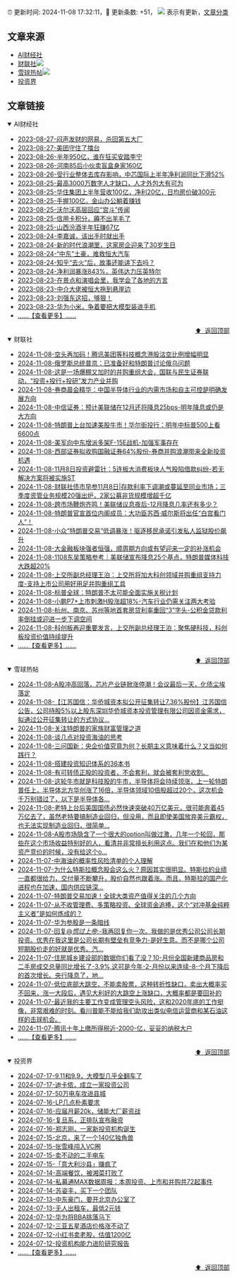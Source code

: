 ##

:alarm_clock: 更新时间: 2024-11-08 17:32:11，:rocket: 更新条数: +51， ![](/assets/dot.png) 表示有更新，[文章分类](/TAGS.md)

## 文章来源

- [AI财经社](#ai财经社)  
- [财联社](#财联社)![](/assets/dot.png)   
- [雪球热帖](#雪球热帖)![](/assets/dot.png)   
- [投资界](#投资界)  

## 文章链接

<details open>
<summary id="ai财经社">
 AI财经社
</summary>


- [2023-08-27-闷声发财的网易，杀回第五大厂](https://www.aicaijing.com.cn/article/18610)  
- [2023-08-27-美团守住了擂台](https://www.aicaijing.com.cn/article/18611)  
- [2023-08-26-半年950亿，谁在狂买安踏李宁](https://www.aicaijing.com.cn/article/18607)  
- [2023-08-26-河南85后小伙卖盲盒身家160亿](https://www.aicaijing.com.cn/article/18608)  
- [2023-08-26-受行业整体去库存影响，中芯国际上半年净利润同比下滑52%](https://www.aicaijing.com.cn/article/18609)  
- [2023-08-25-最高3000万数字人才缺口，人才外包大有可为](https://www.aicaijing.com.cn/article/18601)  
- [2023-08-25-华住集团上半年营收100亿，净利20亿，日均房价破300元](https://www.aicaijing.com.cn/article/18602)  
- [2023-08-25-手握100亿，金山办公躺着赚钱](https://www.aicaijing.com.cn/article/18603)  
- [2023-08-25-沃尔沃高层回应“宫斗”传闻](https://www.aicaijing.com.cn/article/18604)  
- [2023-08-25-信用卡积分，薅不出羊毛了](https://www.aicaijing.com.cn/article/18605)  
- [2023-08-25-山西汾酒半年狂赚67亿](https://www.aicaijing.com.cn/article/18606)  
- [2023-08-24-李嘉诚，该出手时就出手](https://www.aicaijing.com.cn/article/18596)  
- [2023-08-24-新的时代浪潮里，这家房企迎来了30岁生日](https://www.aicaijing.com.cn/article/18597)  
- [2023-08-24-“中东”土豪，难救恒大汽车](https://www.aicaijing.com.cn/article/18598)  
- [2023-08-24-知乎“去火”后，故事还能讲下去吗？](https://www.aicaijing.com.cn/article/18599)  
- [2023-08-24-净利润暴涨843%，英伟达力压英特尔](https://www.aicaijing.com.cn/article/18600)  
- [2023-08-23-在景点和演唱会里，我学会了各地的方言](https://www.aicaijing.com.cn/article/18591)  
- [2023-08-23-中介大佬被恒大拖到悬崖边](https://www.aicaijing.com.cn/article/18592)  
- [2023-08-23-刘强东这招，够狠！](https://www.aicaijing.com.cn/article/18593)  
- [2023-08-23-华为小米，争着要把大模型装进手机](https://www.aicaijing.com.cn/article/18594)  
- [......【查看更多】......](/details/AI财经社.md)

<div align="right"><a href="#文章来源">⬆ &nbsp;返回顶部</a></div>
</details>

<details open>
<summary id="财联社">
 财联社
</summary>


- [2024-11-08-空头再加码！腾讯美团等科技概念港股沽空比例增幅明显](https://www.cls.cn/detail/1852611)  
- [2024-11-08-俄罗斯总统普京：已准备好和特朗普讨论俄乌问题](https://www.cls.cn/detail/1852425)  
- [2024-11-08-这是一场爆棚又加时的并购重组大会，国联与民生证券联动，“投资+投行+投研”发力产业并购](https://www.cls.cn/detail/1852424)  
- [2024-11-08-券商晨会精华：中国半导体行业的内需市场和自主可控是明确发展方向](https://www.cls.cn/detail/1852411)  
- [2024-11-08-中信证券：预计美联储在12月还将降息25bps-明年降息或仍是大方向](https://www.cls.cn/detail/1852415)  
- [2024-11-08-特朗普上台加速美股牛市！华尔街投行：明年中标普500上看6600点](https://www.cls.cn/detail/1852369)  
- [2024-11-08-美军向中东增派多架F-15E战机-加强军事存在](https://www.cls.cn/detail/1852395)  
- [2024-11-08-西部证券拟收购国融证券64%股份-券商并购浪潮带来全新投资机遇](https://www.cls.cn/detail/1852359)  
- [2024-11-08-11月8日投资避雷针：5连板大消费板块人气股陷借款纠纷-若无解决方案将被实施ST](https://www.cls.cn/detail/1852392)  
- [2024-11-08-财联社债市早参11月8日|存款利率下调潮或蔓延至同业市场；三季度资管业务规模20强出炉，2家公募非货规模增超千亿](https://www.cls.cn/detail/1852417)  
- [2024-11-08-跨市场鞭炮齐鸣！美联储议息夜后-12月降息几率还有多少？](https://www.cls.cn/detail/1852448)  
- [2024-11-08-特朗普官宣首位内阁成员：大功臣苏西·威尔斯将出任“白宫看门人”！](https://www.cls.cn/detail/1852469)  
- [2024-11-08-小众“特朗普交易”低调暴涨！驱逐移民承诺引发私人监狱股价飙升](https://www.cls.cn/detail/1852470)  
- [2024-11-08-大金融板块强者恒强，顺周期方向或有望迎来一定的补涨机会](https://www.cls.cn/detail/1852472)  
- [2024-11-08-1108东吴策略参考｜美联储宣布降息25个基点，特朗普媒体科技大跌超20%](https://www.cls.cn/detail/1852528)  
- [2024-11-08-上交所副总经理王泊：上交所将加大科创领域并购重组支持力度-支持上市公司用好用足并购重组工具](https://www.cls.cn/detail/1852541)  
- [2024-11-08-标普全球：特朗普不太可能全面实施关税计划](https://www.cls.cn/detail/1852523)  
- [2024-11-08-小鹏P7+上市刺激H股涨超18%-汽车行业仍需关注两大考验](https://www.cls.cn/detail/1852563)  
- [2024-11-08-杭州、南京、苏州等地首套房贷利率重回“3”字头-公积金贷款利率倒挂或迎进一步下调空间](https://www.cls.cn/detail/1852628)  
- [2024-11-08-科创板再迎重要发言，上交所副总经理王泊：聚焦硬科技，科创板投资价值持续提升](https://www.cls.cn/detail/1852632)  
- [......【查看更多】......](/details/财联社.md)

<div align="right"><a href="#文章来源">⬆ &nbsp;返回顶部</a></div>
</details>

<details open>
<summary id="雪球热帖">
 雪球热帖
</summary>


- [2024-11-08-A股冲高回落，芯片产业链掀涨停潮！会议最后一天，化债尘埃落定](https://xueqiu.com/5011489057/311881030)  
- [2024-11-08-【江苏国信：华侨城资本拟公开征集转让7.36%股份】江苏国信公告，公司持股5%以上股东深圳华侨城资本投资管理有限公司因资金需求，拟通过公开征集转让的方式协议...](https://xueqiu.com/5124430882/311868633)  
- [2024-11-08-关注特朗普的家族财富管理之道](https://xueqiu.com/8031835751/311835899)  
- [2024-11-08-谈几点对投资海油的思考](https://xueqiu.com/1042134168/311739339)  
- [2024-11-08-三问国新：央企价值究竟为何？长期主义意味着什么？又当如何践行？](https://xueqiu.com/5830883543/311733638)  
- [2024-11-08-搭建投资知识体系的36本书](https://xueqiu.com/1722979527/311784793)  
- [2024-11-08-有可转债正股的投资者，不会套利，就会被套利党收割。](https://xueqiu.com/9508203182/311728171)  
- [2024-11-08-这轮牛市就是科技股的牛市，半导体将会持续领涨，上一轮特朗普任上，半导体北方华创涨了16倍，半导体领域10倍股超过20个，这次机会千万别错过了，以下是半导体各...](https://xueqiu.com/3721066380/311787312)  
- [2024-11-08-老特上台后美国国债必然快速突破40万亿美元，很可能奔着45万亿去了，虽然老特要搞制造业回归，但没用，而且即使美国放弃美元霸权，也无法实现制造业回归，很简单...](https://xueqiu.com/6751894285/311790810)  
- [2024-11-08-A股市场隐含了一个很大的option叫做过激，几年一个轮回，那些在这个市场收益特别好的人，看清并非常擅长利用这点。我们在和他们为某资产竞价的时候，没有给这个o...](https://xueqiu.com/1965894836/311840669)  
- [2024-11-07-中海油的概率性风险清单的个人理解](https://xueqiu.com/2792218779/311600449)  
- [2024-11-07-为什么特斯拉概念股会这么火？原因其实很明显。特斯拉的业绩一直都很给力，交付量不断攀升，股价自然也跟着涨。而且，特斯拉的国产化进程也在加速，国内供应链深...](https://xueqiu.com/5773569265/311631618)  
- [2024-11-07-特朗普交易加速！全球大类资产值得关注的几个方向](https://xueqiu.com/9193403816/311617771)  
- [2024-11-07-从不收管理费、多策略投资、全球资金追捧，这个“对冲基金纯粹主义者”是如何炼成的？](https://xueqiu.com/2883119721/311598662)  
- [2024-11-07-华为参股是一条暗线](https://xueqiu.com/1553799558/311527563)  
- [2024-11-07-回复@_慌过上帝_:-我再回复你一次。我做的是优秀公司公司长期投资。优秀在我这里是公司长期有壁垒有竞争力-是好生意。而不是哪个公司短期股价走的好就是优秀。汽...](https://xueqiu.com/9887656769/311513146)  
- [2024-11-07-住房城乡建设部的数据你们看了没？10-月份全国新建商品房和二手房成交总量同比增长了-3.9%,这可是今年-2-月份以来连续-8-个月下降后的首次增长。央行降息了，地...](https://xueqiu.com/3137865133/311641799)  
- [2024-11-07-低位底部大跳空，不能卖股票，这种转折性缺口，卖出大概率买不回来，涨一大段后，遇见大利好的大跳空上涨缺口，大概率都是要回补的](https://xueqiu.com/8790885129/311672201)  
- [2024-11-07-最近我的主要工作变成管理空头风险，这和2020年底的工作挺像，非常艰难的时刻。看川普能不能给我们助攻出类似电信运营商和某石油这样的击球机会。](https://xueqiu.com/1965894836/311645205)  
- [2024-11-07-腾讯十年上缴所得税近-2000-亿，妥妥的纳税大户](https://xueqiu.com/7815672011/311688716)  
- [......【查看更多】......](/details/雪球热帖.md)

<div align="right"><a href="#文章来源">⬆ &nbsp;返回顶部</a></div>
</details>

<details open>
<summary id="投资界">
 投资界
</summary>


- [2024-07-17-9.11和9.9，大模型几乎全翻车了](https://posts.careerengine.us/p/6697778c44726b29bffa3a09)  
- [2024-07-17-迪卡侬，成立一家投资公司](https://posts.careerengine.us/p/6697778c44726b29bffa3a01)  
- [2024-07-17-50万电车攻进县城](https://posts.careerengine.us/p/6697779c831e1d29eea44253)  
- [2024-07-16-LP几点朴素要求](https://posts.careerengine.us/p/669636a8720ed522248054dc)  
- [2024-07-16-应届月薪20k，储能大厂薪资战](https://posts.careerengine.us/p/669636a8720ed522248054d4)  
- [2024-07-16-复旦系，正排队宣布融资](https://posts.careerengine.us/p/66963699cb38e136a496986c)  
- [2024-07-16-郑志刚，一家新投资机构诞生](https://posts.careerengine.us/p/66963699cb38e136a4969874)  
- [2024-07-15-北京，来了一个140亿独角兽](https://posts.careerengine.us/p/6694db59a0c3ac562b61f9af)  
- [2024-07-15-张雪峰闯入VC圈](https://posts.careerengine.us/p/6694db59a0c3ac562b61f9b7)  
- [2024-07-15-卖不动的二手电车](https://posts.careerengine.us/p/6694db6836b2f1565d9b541a)  
- [2024-07-15-「意大利沙县」赚疯了](https://posts.careerengine.us/p/6694db6836b2f1565d9b5422)  
- [2024-07-14-高端餐饮，被湘菜打败了](https://posts.careerengine.us/p/6693862333c6e710d0bf9dc4)  
- [2024-07-14-私募通MAX数据周报：本周投资、上市和并购共72起事件](https://posts.careerengine.us/p/6693862333c6e710d0bf9dcc)  
- [2024-07-14-苏姿丰，买下一个团队](https://posts.careerengine.us/p/6693861481427510b2b9c123)  
- [2024-07-13-中东豪门，要开北京办公室了](https://posts.careerengine.us/p/66922794a876f80d113b51fe)  
- [2024-07-13-无人出租车，最低2元钱](https://posts.careerengine.us/p/669227b82202ae0dfac5d713)  
- [2024-07-12-华为将BBA挑落马下](https://posts.careerengine.us/p/6690a6c68082df14ead7eaac)  
- [2024-07-12-三亚五星酒店价格涨不动了](https://posts.careerengine.us/p/6690a6c68082df14ead7eaa4)  
- [2024-07-12-小红书卖老股，估值1200亿](https://posts.careerengine.us/p/6690a6b756b00014bcc00e8f)  
- [2024-07-12-投资机构能力进阶研究报告](https://posts.careerengine.us/p/6690a6b756b00014bcc00e87)  
- [......【查看更多】......](/details/投资界.md)

<div align="right"><a href="#文章来源">⬆ &nbsp;返回顶部</a></div>
</details>
